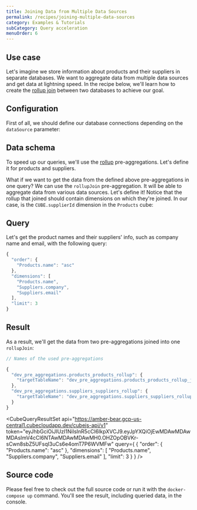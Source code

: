 ```yaml
---
title: Joining Data from Multiple Data Sources
permalink: /recipes/joining-multiple-data-sources
category: Examples & Tutorials
subCategory: Query acceleration
menuOrder: 6
---
```


## Use case

Let's imagine we store information about products and their suppliers in
separate databases. We want to aggregate data from multiple data sources and get data at lightning speed. In the recipe below, we'll learn how to create the
[rollup join](https://cube.dev/docs/schema/reference/pre-aggregations#parameters-type-rollupjoin)
between two databases to achieve our goal.

## Configuration

First of all, we should define our database connections depending on the
`dataSource` parameter:

<GitHubCodeBlock
  href="https://github.com/cube-js/cube.js/blob/recipes/cross-datasource-join/examples/recipes/joining-multiple-datasources-data/cube.js"
  titleSuffixCount={2}
  part=""
  lang="js"
/>

## Data schema

To speed up our queries, we'll use the
[rollup](https://cube.dev/docs/schema/reference/pre-aggregations#parameters-type-rollup)
pre-aggregations. Let's define it for products and suppliers.

<GitHubCodeBlock
  href="https://github.com/cube-js/cube.js/blob/recipes/cross-datasource-join/examples/recipes/joining-multiple-datasources-data/schema/Products.js"
  titleSuffixCount={2}
  part="productsRollup"
  lang="js"
/>

<GitHubCodeBlock
  href="https://github.com/cube-js/cube.js/blob/recipes/cross-datasource-join/examples/recipes/joining-multiple-datasources-data/schema/Suppliers.js"
  titleSuffixCount={2}
  part="suppliersRollup"
  lang="js"
/>

What if we want to get the data from the defined above pre-aggregations in one
query? We can use the `rollupJoin` pre-aggregation. It will be able to aggregate
data from various data sources. Let's define it! Notice that the rollup that
joined should contain dimensions on which they're joined. In our case, is the
`CUBE.supplierId` dimension in the `Products` cube:

<GitHubCodeBlock
  href="https://github.com/cube-js/cube.js/blob/recipes/cross-datasource-join/examples/recipes/joining-multiple-datasources-data/schema/Products.js"
  titleSuffixCount={2}
  part="combinedRollup"
  lang="js"
/>

## Query

Let's get the product names and their suppliers' info, such as company name and
email, with the following query:

```javascript
{
  "order": {
    "Products.name": "asc"
  },
  "dimensions": [
    "Products.name",
    "Suppliers.company",
    "Suppliers.email"
  ],
  "limit": 3
}
```

## Result

As a result, we'll get the data from two pre-aggregations joined into one
`rollupJoin`:

```javascript
// Names of the used pre-aggregations

{
  "dev_pre_aggregations.products_products_rollup": {
    "targetTableName": "dev_pre_aggregations.products_products_rollup_jdm0assd_jnwrwqag_1gk0duh"
  },
  "dev_pre_aggregations.suppliers_suppliers_rollup": {
    "targetTableName": "dev_pre_aggregations.suppliers_suppliers_rollup_j5cd0gsr_jf5ivbmx_1gk0b7s"
  }
}
```

<CubeQueryResultSet
api="https://amber-bear.gcp-us-central1.cubecloudapp.dev/cubejs-api/v1"
token="eyJhbGciOiJIUzI1NiIsInR5cCI6IkpXVCJ9.eyJpYXQiOjEwMDAwMDAwMDAsImV4cCI6NTAwMDAwMDAwMH0.OHZOpOBVKr-sCwn8sbZ5UFsqI3uCs6e4omT7P6WVMFw"
query={ 
  { 
    "order": { "Products.name": "asc" }, 
    "dimensions": [ 
      "Products.name",
      "Suppliers.company", 
      "Suppliers.email" 
      ], 
      "limit": 3 
    } 
  } 
/>

## Source code

Please feel free to check out the full source code or run it with the
`docker-compose up` command. You'll see the result, including queried data, in
the console.

<GitHubFolderLink
  href="https://github.com/cube-js/cube.js/tree/recipes/cross-datasource-join/examples/recipes/joining-multiple-datasources-data"
/>

